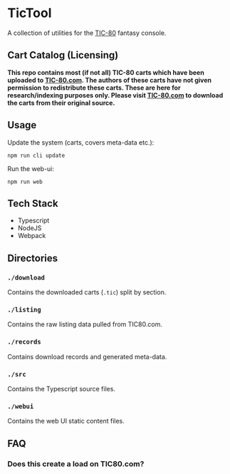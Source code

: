 # TicTool
A collection of utilities for the [TIC-80](https://tic80.com) fantasy console. 

## Cart Catalog (Licensing)
**This repo contains most (if not all) TIC-80 carts which have been uploaded to [TIC-80.com](https://tic80.com). The authors of these carts have not given permission to redistribute these carts. These are here for research/indexing purposes only. Please visit [TIC-80.com](https://tic80.com) to download the carts from their original source.** 

## Usage
Update the system (carts, covers meta-data etc.):
```
npm run cli update
```

Run the web-ui:
```
npm run web
```

## Tech Stack
- Typescript
- NodeJS
- Webpack

## Directories
### `./download`
Contains the downloaded carts (`.tic`) split by section.

### `./listing`
Contains the raw listing data pulled from TIC80.com.

### `./records`
Contains download records and generated meta-data. 

### `./src`
Contains the Typescript source files.

### `./webui`
Contains the web UI static content files.

## FAQ
### Does this create a load on TIC80.com?